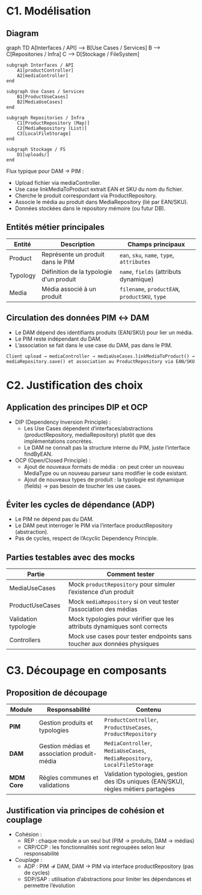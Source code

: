 # C1. Modélisation

## Diagram

graph TD
    A[Interfaces / API] --> B[Use Cases / Services]
    B --> C[Repositories / Infra]
    C --> D[Stockage / FileSystem]

    subgraph Interfaces / API
        A1[productController]
        A2[mediaController]
    end

    subgraph Use Cases / Services
        B1[ProductUseCases]
        B2[MediaUseCases]
    end

    subgraph Repositories / Infra
        C1[ProductRepository (Map)]
        C2[MediaRepository (List)]
        C3[LocalFileStorage]
    end

    subgraph Stockage / FS
        D1[uploads/]
    end

Flux typique pour DAM → PIM :

- Upload fichier via mediaController.
- Use case linkMediaToProduct extrait EAN et SKU du nom du fichier.
- Cherche le produit correspondant via ProductRepository.
- Associe le média au produit dans MediaRepository (lié par EAN/SKU).
- Données stockées dans le repository mémoire (ou futur DB).

## Entités métier principales

| Entité   | Description                             | Champs principaux                              |
|----------|-----------------------------------------|------------------------------------------------|
| Product  | Représente un produit dans le PIM       | `ean`, `sku`, `name`, `type`, `attributes`     |
| Typology | Définition de la typologie d'un produit | `name`, `fields` (attributs dynamique)         |
| Media    | Média associé à un produit              | `filename`, `productEAN`, `productSKU`, `type` |

## Circulation des données PIM ↔ DAM

- Le DAM dépend des identifiants produits (EAN/SKU) pour lier un média.
- Le PIM reste indépendant du DAM.
- L’association se fait dans le use case du DAM, pas dans le PIM.

`Client upload → mediaController → mediaUseCases.linkMediaToProduct() → mediaRepository.save() et association au ProductRepository via EAN/SKU`

# C2. Justification des choix

## Application des principes DIP et OCP

- DIP (Dependency Inversion Principle) :
    - Les Use Cases dépendent d’interfaces/abstractions (productRepository, mediaRepository) plutôt que des implémentations concrètes.
    - Le DAM ne connaît pas la structure interne du PIM, juste l’interface findByEAN.
- OCP (Open/Closed Principle) :
    - Ajout de nouveaux formats de média : on peut créer un nouveau MediaType ou un nouveau parseur sans modifier le code existant.
    - Ajout de nouveaux types de produit : la typologie est dynamique (fields) → pas besoin de toucher les use cases.

## Éviter les cycles de dépendance (ADP)

- Le PIM ne dépend pas du DAM.
- Le DAM peut interroger le PIM via l’interface productRepository (abstraction).
- Pas de cycles, respect de l’Acyclic Dependency Principle.

## Parties testables avec des mocks

| Partie               | Comment tester                                                           |
| -------------------- | ------------------------------------------------------------------------ |
| MediaUseCases        | Mock `productRepository` pour simuler l’existence d’un produit           |
| ProductUseCases      | Mock `mediaRepository` si on veut tester l’association des médias        |
| Validation typologie | Mock typologies pour vérifier que les attributs dynamiques sont corrects |
| Controllers          | Mock use cases pour tester endpoints sans toucher aux données physiques  |

# C3. Découpage en composants

## Proposition de découpage

| Module       | Responsabilité                              | Contenu                                                                            |
| ------------ | ------------------------------------------- | ---------------------------------------------------------------------------------- |
| **PIM**      | Gestion produits et typologies              | `ProductController`, `ProductUseCases`, `ProductRepository`                        |
| **DAM**      | Gestion médias et association produit-média | `MediaController`, `MediaUseCases`, `MediaRepository`, `LocalFileStorage`          |
| **MDM Core** | Règles communes et validations              | Validation typologies, gestion des IDs uniques (EAN/SKU), règles métiers partagées |

## Justification via principes de cohésion et couplage

- Cohésion :
    - REP : chaque module a un seul but (PIM → produits, DAM → médias)
    - CRP/CCP : les fonctionnalités sont regroupées selon leur responsabilité
- Couplage :
    - ADP : PIM ↛ DAM, DAM → PIM via interface productRepository (pas de cycles)
    - SDP/SAP : utilisation d’abstractions pour limiter les dépendances et permettre l’évolution